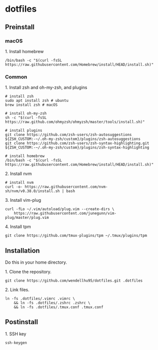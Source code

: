 # dotfiles

## Preinstall

### macOS

1\. Install homebrew

```shell
/bin/bash -c "$(curl -fsSL https://raw.githubusercontent.com/Homebrew/install/HEAD/install.sh)"
```

### Common

1\. Install zsh and oh-my-zsh, and plugins

```shell
# install zsh
sudo apt install zsh # ubuntu
brew install zsh # macOS

# install oh-my-zsh
sh -c "$(curl -fsSL https://raw.github.com/ohmyzsh/ohmyzsh/master/tools/install.sh)"

# install plugins
git clone https://github.com/zsh-users/zsh-autosuggestions ${ZSH_CUSTOM:-~/.oh-my-zsh/custom}/plugins/zsh-autosuggestions
git clone https://github.com/zsh-users/zsh-syntax-highlighting.git ${ZSH_CUSTOM:-~/.oh-my-zsh/custom}/plugins/zsh-syntax-highlighting

# install homebrew
/bin/bash -c "$(curl -fsSL https://raw.githubusercontent.com/Homebrew/install/HEAD/install.sh)"
```

2\. Install nvm

```
# install nvm
curl -o- https://raw.githubusercontent.com/nvm-sh/nvm/v0.38.0/install.sh | bash
```

3\. Install vim-plug

```shell
curl -fLo ~/.vim/autoload/plug.vim --create-dirs \
    https://raw.githubusercontent.com/junegunn/vim-plug/master/plug.vim
```

4\. Install tpm

```shell
git clone https://github.com/tmux-plugins/tpm ~/.tmux/plugins/tpm
```

## Installation

Do this in your home directory.

1\. Clone the repository.

```shell
git clone https://github.com/wendellhu95/dotfiles.git .dotfiles
```

2\. Link files.

```shell
ln -fs .dotfiles/.vimrc .vimrc \
	&& ln -fs .dotfiles/.zshrc .zshrc \
	&& ln -fs .dotfiles/.tmux.conf .tmux.conf
```

## Postinstall

1\. SSH key

```shell
ssh-keygen
```
